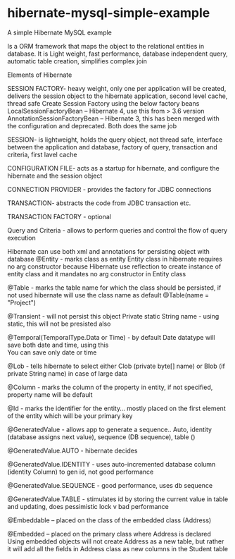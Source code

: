# hibernate-mysql-simple-example
A simple Hibernate MySQL example

Is a ORM framework that maps the object to the relational entities in database. It is Light weight, fast performance, database independent query, automatic table creation, simplifies complex join

Elements of Hibernate 

SESSION FACTORY- heavy weight, only one per application will be created, delivers the session object to the hibernate application, second level cache, thread safe 
Create Session Factory using the below factory beans 
LocalSessionFactoryBean – Hibernate 4, use this from > 3.6 version 
AnnotationSessionFactoryBean – Hibernate 3, this has been merged with the configuration and deprecated. Both does the same job  

SESSION- is lightweight, holds the query object, not thread safe, interface between the application and database, factory of query, transaction and criteria, first lavel cache 

CONFIGURATION FILE- acts as a startup for hibernate, and configure the hibernate and the session object 

CONNECTION PROVIDER - provides the factory for JDBC connections 

TRANSACTION- abstracts the code from JDBC transaction etc. 

TRANSACTION FACTORY - optional 

Query and Criteria - allows to perform queries and control the flow of query execution

Hibernate can use both xml and annotations for persisting object with database 
@Entity - marks class as entity 
Entity class in hibernate requires no arg constructor because Hibernate use reflection to create instance of entity class and it mandates no arg constructor in Entity class 

@Table - marks the table name for which the class should be persisted, if not used hibernate will use the class name as default 
@Table(name = "Project") 

@Transient - will not persist this object 
Private static String name - using static, this will not be presisted also 

@Temporal(TemporalType.Data or Time) - by default Date datatype will save both date and time, using this  
You can save only date or time 

@Lob - tells hibernate to select either Clob (private byte[] name) or Blob (if private String name) in case of large data 

@Column - marks the column of the property in entity, if not specified, property name will be default 

@Id - marks the identifier for the entity… mostly placed on the first element of the entity which will be your primary key 

@GeneratedValue - allows app to generate a sequence.. Auto, identity (database assigns next value), sequence (DB sequence), table () 

@GeneratedValue.AUTO - hibernate decides 

@GeneratedValue.IDENTITY - uses auto-incremented database column (identity Column) to gen id, not good performance  

@GeneratedValue.SEQUENCE - good performance, uses db sequence 

@GeneratedValue.TABLE - stimulates id by storing the current value in table and updating, does pessimistic lock v bad performance 
 
@Embeddable – placed on the class of the embedded class (Address) 

@Embedded – placed on the primary class where Address is declared 
Using embedded objects will not create Address as a new table, but rather it will add all the fields in Address class as new columns in the Student table 
